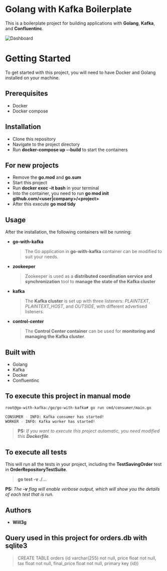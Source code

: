 # Golang with Kafka Boilerplate
This is a boilerplate project for building applications with **Golang**, **Kafka**, and **Confluentinc**.

![Dashboard](https://imgur.com/qJISiEH.png)

# Getting Started
To get started with this project, you will need to have Docker and Golang installed on your machine.

## Prerequisites
- Docker
- Docker compose

## Installation
- Clone this repository
- Navigate to the project directory
- Run **docker-compose up --build** to start the containers

## For new projects
- Remove the **go.mod** and **go.sum**
- Start this project
- Run **docker exec -it <container-app> bash** in your terminal
- Into the container, you need to run **go mod init github.com\/\<user\|company\>/\<project\>**
- After this execute **go mod tidy**

## Usage
After the installation, the following containers will be running:

- **go-with-kafka**
    > The Go application in **go-with-kafka** container can be modified to suit your needs. 
- **zookeeper**
    > Zookeeper is used as a **distributed coordination service and synchronization** tool to **manage the state of the Kafka cluster**
- **kafka**
    > The **Kafka cluster** is set up with three listeners: *PLAINTEXT*, *PLAINTEXT_HOST*, and *OUTSIDE*, with different advertised listeners. 
- **control-center**
    > The **Control Center container** can be used for **monitoring and managing the Kafka cluster**.

## Built with
- Golang
- Kafka
- Docker
- Confluentinc

## To execute this project in manual mode
```bash
root@go-with-kafka:/go/go-with-kafka# go run cmd/consumer/main.go

CONSUMER - INFO: Kafka consumer has started!
WORKER - INFO: Kafka worker has started!
```

> **PS:** *If you want to execute this project automatic, you need modified this **Dockerfile**.*

## To execute all tests

This will run all the tests in your project, including the **TestSavingOrder** test in **OrderRepositoryTestSuite**.

> **go test -v ./...**

**PS:** *The **-v** flag will enable verbose output, which will show you the details of each test that is run.*

## Authors
- **Will3g**

## Query used in this project for orders.db with sqlite3
> CREATE TABLE orders (id varchar(255) not null, price float not null, tax float not null, final_price float not null, primary key (id))